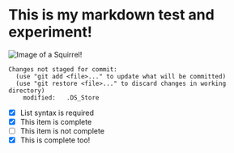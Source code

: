 # This is my markdown test and experiment! 
![Image of a Squirrel!](https://unsplash.com/photos/U0AIs102W30)

```
Changes not staged for commit:
  (use "git add <file>..." to update what will be committed)
  (use "git restore <file>..." to discard changes in working directory)
	modified:   .DS_Store
```

- [x] List syntax is required
- [x] This item is complete
- [ ] This item is not complete
- [x] This is complete too!
